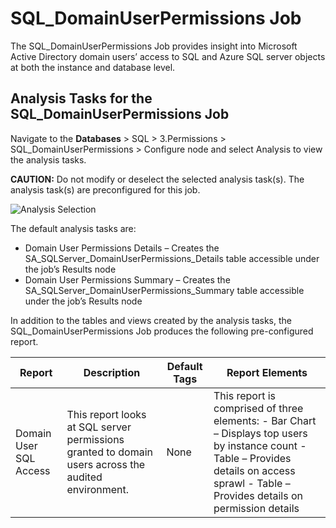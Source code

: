 # SQL_DomainUserPermissions Job

The SQL_DomainUserPermissions Job provides insight into Microsoft Active Directory domain users’
access to SQL and Azure SQL server objects at both the instance and database level.

## Analysis Tasks for the SQL_DomainUserPermissions Job

Navigate to the **Databases** > SQL > 3.Permissions > SQL_DomainUserPermissions > Configure node and
select Analysis to view the analysis tasks.

**CAUTION:** Do not modify or deselect the selected analysis task(s). The analysis task(s) are
preconfigured for this job.

![Analysis Selection](/img/product_docs/accessanalyzer/12.0/solutions/databases/sql/permissions/sqljobgroup39.webp)

The default analysis tasks are:

- Domain User Permissions Details – Creates the SA_SQLServer_DomainUserPermissions_Details table
  accessible under the job’s Results node
- Domain User Permissions Summary – Creates the SA_SQLServer_DomainUserPermissions_Summary table
  accessible under the job’s Results node

In addition to the tables and views created by the analysis tasks, the SQL_DomainUserPermissions Job
produces the following pre-configured report.

| Report                 | Description                                                                                         | Default Tags | Report Elements                                                                                                                                                                             |
| ---------------------- | --------------------------------------------------------------------------------------------------- | ------------ | ------------------------------------------------------------------------------------------------------------------------------------------------------------------------------------------- |
| Domain User SQL Access | This report looks at SQL server permissions granted to domain users across the audited environment. | None         | This report is comprised of three elements: - Bar Chart – Displays top users by instance count - Table – Provides details on access sprawl - Table – Provides details on permission details |
